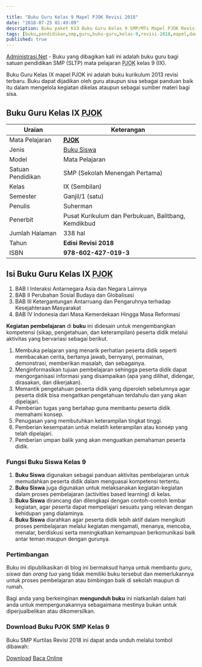 ```yaml
---

title: "Buku Guru Kelas 9 Mapel PJOK Revisi 2018"
date: "2018-07-25 01:49:09"
description: Buku paket K13 Buku Guru Kelas 9 SMP/MTs Mapel PJOK Revisi 2018 sebagai referensi dalam pelaksanaan pembelajaran PJOK SMP/MTs kelas IX.
tags: [buku,pendidikan,smp,guru,buku-guru,kelas-9,revisi-2018,mapel,download]
published: true
---
```


<script type="application/ld+json">
{
  "@context":"http://schema.org",
  "@type":"Book",
  "name" : "{{ page.title }}",
  "author": {
    "@type":"Person",
    "name":"Suherman"},
  "url" : "{{ site.url }}{{ page.url }}",
  "workExample" : [{
    "@type": "Book",
    "isbn": "978-602-427-019-3",
    "bookEdition": "Revisi 2018",
    "bookFormat": "http://schema.org/Hardcover",
    "potentialAction":{
    "@type":"ReadAction",
    "target":
      {
        "@type":"EntryPoint",
        "urlTemplate":"{{ site.url }}{{ page.url }}",
        "actionPlatform":[
          "http://schema.org/DesktopWebPlatform",
          "http://schema.org/IOSPlatform",
          "http://schema.org/AndroidPlatform"
        ]
      }
      }
    }
    ]
    }
 
</script>

[Administrasi.Net](/ "Administrasi.Net") - Buku yang dibagikan kali ini adalah buku guru bagi satuan pendidikan SMP (SLTP) mata pelajaran <abbr title="Pendidikan Jasmani Olah Raga dan Kesehatan">PJOK</abbr> kelas 9 (IX).

Buku Guru Kelas IX mapel PJOK ini adalah buku kurikulum 2013 revisi terbaru. Buku dapat dijadikan oleh guru ataupun sisa sebagai panduan baik itu dalam mengelola kegiatan dikelas ataupun sebagai sumber materi bagi sisa.

## Buku Guru Kelas IX <abbr title="Pendidikan Jasmani Olah Raga dan Kesehatan">PJOK</abbr>

|Uraian|Keterangan|
| --- | --- |
|Mata Pelajaran|<a href="/bse/buku-guru-kelas-9-smp-mapel-pjok-revisi-2018.html" title="Buku Guru Kelas 9 SMP/MTs Mapel IPA Revisi 2018"><strong><abbr title="Pendidikan Jasmani Olah Raga dan Kesehatan">PJOK</abbr></strong></a>|
|Jenis|<a href="/bse" title="Buku Siswa" target="_blank">Buku Siswa</a>|
|Model|Mata Pelajaran|
|Satuan Pendidikan|SMP (Sekolah Menengah Pertama)|
Kelas|IX (Sembilan)|
|Semester|Ganjil/1 (satu)|
Penulis|Suherman|
|Penerbit|Pusat Kurikulum dan Perbukuan, Balitbang, Kemdikbud|
|Jumlah Halaman|338 hal|
|Tahun|<strong>Edisi Revisi 2018</strong>|
|ISBN|<strong>978-602-427-019-3</strong>|

## Isi Buku Guru Kelas IX <abbr title="Pendidikan Jasmani Olah Raga dan Kesehatan">PJOK</abbr>
1. BAB I Interaksi Antarnegara Asia dan Negara Lainnya
2. BAB II Perubahan Sosial Budaya dan Globalisasi
3. BAB III Ketergantungan Antarruang dan Pengaruhnya terhadap Kesejahteraan Masyarakat
4. BAB IV Indonesia dari Masa Kemerdekaan Hingga Masa Reformasi

<b>Kegiatan pembelajaran</b> di <b>buku</b> ini didesain untuk mengembangkan kompetensi (sikap, pengetahuan, dan keterampilan) peserta didik melalui aktivitas yang bervariasi sebagai berikut.
<ol><li>Membuka pelajaran yang menarik perhatian peserta didik seperti membacakan cerita, bertanya jawab, bernyanyi, permainan, demonstrasi, memberikan masalah, dan sebagainya.</li><li>Menginformasikan tujuan pembelajaran sehingga peserta didik dapat mengorganisasi informasi yang disampaikan (apa yang dilihat, didengar, dirasakan, dan dikerjakan).</li><li>Memantik pengetahuan peserta didik yang diperoleh sebelumnya agar peserta didik bisa mengaitkan pengetahuan terdahulu dan yang akan dipelajari.</li><li>Pemberian tugas yang bertahap guna membantu peserta didik memahami konsep.</li><li>Penugasan yang membutuhkan keterampilan tingkat tinggi.</li><li>Pemberian kesempatan untuk melatih keterampilan atau konsep yang telah dipelajari.</li><li>Pemberian umpan balik yang akan menguatkan pemahaman peserta didik.</li></ol>
  
### Fungsi Buku Siswa Kelas 9
1. **Buku Siswa**  digunakan sebagai panduan aktivitas pembelajaran untuk memudahkan peserta didik dalam menguasai kompetensi tertentu.
2. **Buku Siswa**  juga digunakan untuk melaksanakan kegiatan-kegiatan dalam proses pembelajaran (activities based learning) di kelas.
3. **Buku Siswa** dirancang dan dilengkapi dengan contoh-contoh lembar kegiatan, agar peserta dapat mempelajari sesuatu yang relevan dengan kehidupan yang dialaminya.
4. **Buku Siswa** diarahkan agar peserta didik lebih aktif dalam mengikuti proses pembelajaran melalui kegiatan mengamati, menanya, mencoba, menalar, berdiskusi serta meningkatkan kemampuan berkomunikasi baik antar teman maupun dengan gurunya.

### Pertimbangan
Buku ini dipublikasikan di blog ini bermaksud hanya untuk membantu _guru_, _siswa_ dan _orang tua_ yang tidak memiliki buku tersebut dan memerlukannya untuk proses pembelajaran atau bimbingan baik di sekolah maupun di rumah.

Bagi anda yang berkeinginan <b>mengunduh buku</b> ini niatkanlah dalam hati anda untuk mempergunakannya sebagaimana mestinya bukan untuk diperjualbelikan atau dikomersilkan.
  
### Download Buku PJOK SMP Kelas 9
Buku SMP Kurtilas Revisi 2018 ini dapat anda unduh melalui tombol dibawah:
<p class="center"><a class="button download" href="https://docs.google.com/uc?export=download&id=1p3j1qVQDLuIJ_WchBC7Wu6cmeiyJk4Qi" rel="nofollow" target="_blank" title="Download">Download</a>
<a class="button demo open-dialog" href="https://drive.google.com/file/d/1p3j1qVQDLuIJ_WchBC7Wu6cmeiyJk4Qi/preview" Title="Baca Online" rel="nofollow">Baca Online</a></p>
